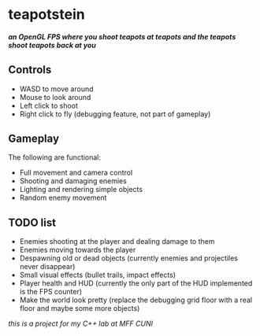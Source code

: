 # teapotstein
##### an OpenGL FPS where you shoot teapots at teapots and the teapots shoot teapots back at you


## Controls

* WASD to move around
* Mouse to look around
* Left click to shoot
* Right click to fly (debugging feature, not part of gameplay)

## Gameplay

The following are functional:

* Full movement and camera control
* Shooting and damaging enemies
* Lighting and rendering simple objects
* Random enemy movement

## TODO list

* Enemies shooting at the player and dealing damage to them
* Enemies moving towards the player
* Despawning old or dead objects (currently enemies and projectiles never disappear)
* Small visual effects (bullet trails, impact effects)
* Player health and HUD (currently the only part of the HUD implemented is the FPS counter)
* Make the world look pretty (replace the debugging grid floor with a real floor and maybe some more objects)


*this is a project for my C++ lab at MFF CUNI*
